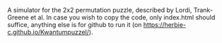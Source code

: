 A simulator for the 2x2 permutation puzzle, described by Lordi, Trank-Greene et al.
In case you wish to copy the code, only index.html should suffice, anything else is for github to run it (on https://herbie-c.github.io/Kwantumpuzzel/). 
